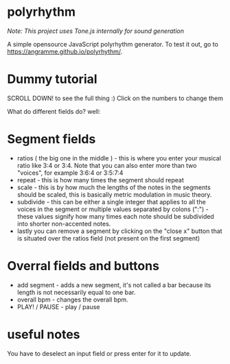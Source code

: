 # polyrhythm
*Note: This project uses Tone.js internally for sound generation*

A simple opensource JavaScript polyrhythm generator.
To test it out, go to https://angramme.github.io/polyrhythm/.

# Dummy tutorial
SCROLL DOWN! to see the full thing :)
Click on the numbers to change them

What do different fields do? well:
  # Segment fields
  - ratios ( the big one in the middle ) - this is where you enter your musical ratio like 3:4 or 3:4. Note that you can also enter more than two "voices", for example 3:6:4 or 3:5:7:4
  - repeat - this is how many times the segment should repeat
  - scale - this is by how much the lengths of the notes in the segments should be scaled, this is basically metric modulation in music theory.
  - subdivide - this can be either a single integer that applies to all the voices in the segment or multiple values separated by colons (":") - these values signify how many times each note should be subdivided into shorter non-accented notes.
  - lastly you can remove a segment by clicking on the "close x" button that is situated over the ratios field (not present on the first segment)
  
  # Overral fields and buttons
  - add segment - adds a new segment, it's not called a bar because its length is not necessarily equal to one bar.
  - overall bpm - changes the overall bpm.
  - PLAY! / PAUSE - play / pause
  
  # useful notes
You have to deselect an input field or press enter for it to update.
